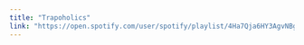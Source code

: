 ```yaml
---
title: "Trapoholics"
link: "https://open.spotify.com/user/spotify/playlist/4Ha7Qja6HY3AgvNBgWz87p"
---
```

